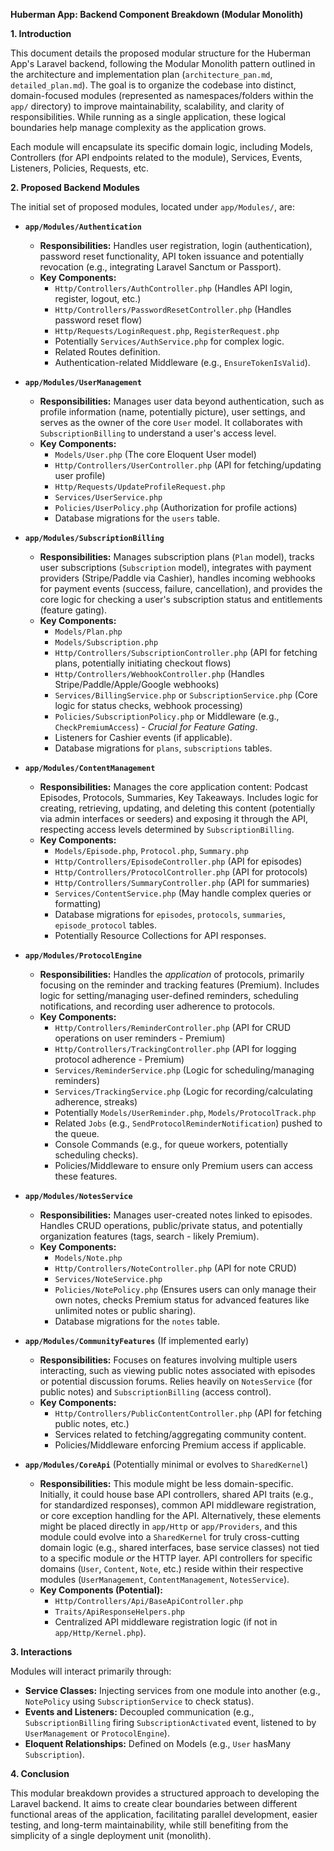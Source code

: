**Huberman App: Backend Component Breakdown (Modular Monolith)**

**1. Introduction**

This document details the proposed modular structure for the Huberman App's Laravel backend, following the Modular Monolith pattern outlined in the architecture and implementation plan (`architecture_pan.md`, `detailed_plan.md`). The goal is to organize the codebase into distinct, domain-focused modules (represented as namespaces/folders within the `app/` directory) to improve maintainability, scalability, and clarity of responsibilities. While running as a single application, these logical boundaries help manage complexity as the application grows.

Each module will encapsulate its specific domain logic, including Models, Controllers (for API endpoints related to the module), Services, Events, Listeners, Policies, Requests, etc.

**2. Proposed Backend Modules**

The initial set of proposed modules, located under `app/Modules/`, are:

*   **`app/Modules/Authentication`**
    *   **Responsibilities:** Handles user registration, login (authentication), password reset functionality, API token issuance and potentially revocation (e.g., integrating Laravel Sanctum or Passport).
    *   **Key Components:**
        *   `Http/Controllers/AuthController.php` (Handles API login, register, logout, etc.)
        *   `Http/Controllers/PasswordResetController.php` (Handles password reset flow)
        *   `Http/Requests/LoginRequest.php`, `RegisterRequest.php`
        *   Potentially `Services/AuthService.php` for complex logic.
        *   Related Routes definition.
        *   Authentication-related Middleware (e.g., `EnsureTokenIsValid`).

*   **`app/Modules/UserManagement`**
    *   **Responsibilities:** Manages user data beyond authentication, such as profile information (name, potentially picture), user settings, and serves as the owner of the core `User` model. It collaborates with `SubscriptionBilling` to understand a user's access level.
    *   **Key Components:**
        *   `Models/User.php` (The core Eloquent User model)
        *   `Http/Controllers/UserController.php` (API for fetching/updating user profile)
        *   `Http/Requests/UpdateProfileRequest.php`
        *   `Services/UserService.php`
        *   `Policies/UserPolicy.php` (Authorization for profile actions)
        *   Database migrations for the `users` table.

*   **`app/Modules/SubscriptionBilling`**
    *   **Responsibilities:** Manages subscription plans (`Plan` model), tracks user subscriptions (`Subscription` model), integrates with payment providers (Stripe/Paddle via Cashier), handles incoming webhooks for payment events (success, failure, cancellation), and provides the core logic for checking a user's subscription status and entitlements (feature gating).
    *   **Key Components:**
        *   `Models/Plan.php`
        *   `Models/Subscription.php`
        *   `Http/Controllers/SubscriptionController.php` (API for fetching plans, potentially initiating checkout flows)
        *   `Http/Controllers/WebhookController.php` (Handles Stripe/Paddle/Apple/Google webhooks)
        *   `Services/BillingService.php` or `SubscriptionService.php` (Core logic for status checks, webhook processing)
        *   `Policies/SubscriptionPolicy.php` or Middleware (e.g., `CheckPremiumAccess`) - *Crucial for Feature Gating*.
        *   Listeners for Cashier events (if applicable).
        *   Database migrations for `plans`, `subscriptions` tables.

*   **`app/Modules/ContentManagement`**
    *   **Responsibilities:** Manages the core application content: Podcast Episodes, Protocols, Summaries, Key Takeaways. Includes logic for creating, retrieving, updating, and deleting this content (potentially via admin interfaces or seeders) and exposing it through the API, respecting access levels determined by `SubscriptionBilling`.
    *   **Key Components:**
        *   `Models/Episode.php`, `Protocol.php`, `Summary.php`
        *   `Http/Controllers/EpisodeController.php` (API for episodes)
        *   `Http/Controllers/ProtocolController.php` (API for protocols)
        *   `Http/Controllers/SummaryController.php` (API for summaries)
        *   `Services/ContentService.php` (May handle complex queries or formatting)
        *   Database migrations for `episodes`, `protocols`, `summaries`, `episode_protocol` tables.
        *   Potentially Resource Collections for API responses.

*   **`app/Modules/ProtocolEngine`**
    *   **Responsibilities:** Handles the *application* of protocols, primarily focusing on the reminder and tracking features (Premium). Includes logic for setting/managing user-defined reminders, scheduling notifications, and recording user adherence to protocols.
    *   **Key Components:**
        *   `Http/Controllers/ReminderController.php` (API for CRUD operations on user reminders - Premium)
        *   `Http/Controllers/TrackingController.php` (API for logging protocol adherence - Premium)
        *   `Services/ReminderService.php` (Logic for scheduling/managing reminders)
        *   `Services/TrackingService.php` (Logic for recording/calculating adherence, streaks)
        *   Potentially `Models/UserReminder.php`, `Models/ProtocolTrack.php`
        *   Related `Jobs` (e.g., `SendProtocolReminderNotification`) pushed to the queue.
        *   Console Commands (e.g., for queue workers, potentially scheduling checks).
        *   Policies/Middleware to ensure only Premium users can access these features.

*   **`app/Modules/NotesService`**
    *   **Responsibilities:** Manages user-created notes linked to episodes. Handles CRUD operations, public/private status, and potentially organization features (tags, search - likely Premium).
    *   **Key Components:**
        *   `Models/Note.php`
        *   `Http/Controllers/NoteController.php` (API for note CRUD)
        *   `Services/NoteService.php`
        *   `Policies/NotePolicy.php` (Ensures users can only manage their own notes, checks Premium status for advanced features like unlimited notes or public sharing).
        *   Database migrations for the `notes` table.

*   **`app/Modules/CommunityFeatures`** (If implemented early)
    *   **Responsibilities:** Focuses on features involving multiple users interacting, such as viewing public notes associated with episodes or potential discussion forums. Relies heavily on `NotesService` (for public notes) and `SubscriptionBilling` (access control).
    *   **Key Components:**
        *   `Http/Controllers/PublicContentController.php` (API for fetching public notes, etc.)
        *   Services related to fetching/aggregating community content.
        *   Policies/Middleware enforcing Premium access if applicable.

*   **`app/Modules/CoreApi`** (Potentially minimal or evolves to `SharedKernel`)
    *   **Responsibilities:** This module might be less domain-specific. Initially, it could house base API controllers, shared API traits (e.g., for standardized responses), common API middleware registration, or core exception handling for the API. Alternatively, these elements might be placed directly in `app/Http` or `app/Providers`, and this module could evolve into a `SharedKernel` for truly cross-cutting domain logic (e.g., shared interfaces, base service classes) not tied to a specific module *or* the HTTP layer. API controllers for specific domains (`User`, `Content`, `Note`, etc.) reside within their respective modules (`UserManagement`, `ContentManagement`, `NotesService`).
    *   **Key Components (Potential):**
        *   `Http/Controllers/Api/BaseApiController.php`
        *   `Traits/ApiResponseHelpers.php`
        *   Centralized API middleware registration logic (if not in `app/Http/Kernel.php`).

**3. Interactions**

Modules will interact primarily through:
*   **Service Classes:** Injecting services from one module into another (e.g., `NotePolicy` using `SubscriptionService` to check status).
*   **Events and Listeners:** Decoupled communication (e.g., `SubscriptionBilling` firing `SubscriptionActivated` event, listened to by `UserManagement` or `ProtocolEngine`).
*   **Eloquent Relationships:** Defined on Models (e.g., `User` hasMany `Subscription`).

**4. Conclusion**

This modular breakdown provides a structured approach to developing the Laravel backend. It aims to create clear boundaries between different functional areas of the application, facilitating parallel development, easier testing, and long-term maintainability, while still benefiting from the simplicity of a single deployment unit (monolith).
